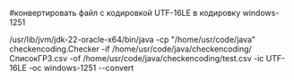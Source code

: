 #конвертировать файл с кодировкой UTF-16LE в кодировку windows-1251

/usr/lib/jvm/jdk-22-oracle-x64/bin/java -cp "/home/usr/code/java" checkencoding.Checker -if /home/usr/code/java/checkencoding/СписокГРЗ.csv -of /home/usr/code/java/checkencoding/test.csv -ic UTF-16LE -oc windows-1251 --convert
